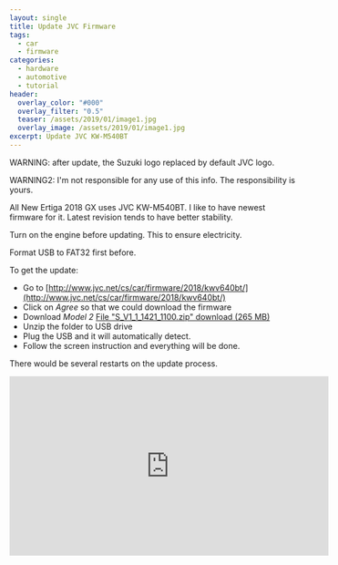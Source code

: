 ```yaml
---
layout: single
title: Update JVC Firmware 
tags:
  - car
  - firmware
categories:
  - hardware
  - automotive
  - tutorial
header:
  overlay_color: "#000"
  overlay_filter: "0.5"
  teaser: /assets/2019/01/image1.jpg
  overlay_image: /assets/2019/01/image1.jpg
excerpt: Update JVC KW-M540BT
---
```

WARNING: after update, the Suzuki logo replaced by default JVC logo.

WARNING2: I'm not responsible for any use of this info. The responsibility is yours.

All New Ertiga 2018 GX uses JVC KW-M540BT. I like to have newest firmware for it. Latest revision tends to have better stability.

Turn on the engine before updating. This to ensure electricity.

Format USB to FAT32 first before.

To get the update:
* Go to [http://www.jvc.net/cs/car/firmware/2018/kwv640bt/](http://www.jvc.net/cs/car/firmware/2018/kwv640bt/)
* Click on *Agree* so that we could download the firmware
* Download *Model 2* [File "S_V1_1_1421_1100.zip" download (265 MB)](http://www.jvc.net/cs/car/firmware/2018/kwv640bt/software/S_V1_1_1421_1100.zip) 
* Unzip the folder to USB drive
* Plug the USB and it will automatically detect.
* Follow the screen instruction and everything will be done.

There would be several restarts on the update process.

<iframe width="560" height="315" src="https://www.youtube.com/embed/3CUKS1e5iy8" frameborder="0" allow="accelerometer; autoplay; encrypted-media; gyroscope; picture-in-picture" allowfullscreen></iframe>


